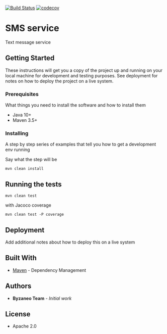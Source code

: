 [![Build Status](https://travis-ci.com/Byzaneo/sms.svg?branch=master)](https://travis-ci.com/Byzaneo/sms)
[![codecov](https://codecov.io/gh/Byzaneo/sms/branch/master/graph/badge.svg)](https://codecov.io/gh/Byzaneo/sms)

# SMS service

Text message service

## Getting Started

These instructions will get you a copy of the project up and running on your local machine for development and testing purposes. See deployment for notes on how to deploy the project on a live system.

### Prerequisites

What things you need to install the software and how to install them

- Java 10+
- Maven 3.5+

### Installing

A step by step series of examples that tell you how to get a development env running

Say what the step will be

```
mvn clean install
```

## Running the tests

```
mvn clean test
```

with Jacoco coverage

```
mvn clean test -P coverage
```

## Deployment

Add additional notes about how to deploy this on a live system

## Built With

* [Maven](https://maven.apache.org/) - Dependency Management

## Authors

* **Byzaneo Team** - *Initial work* 


## License

* Apache 2.0